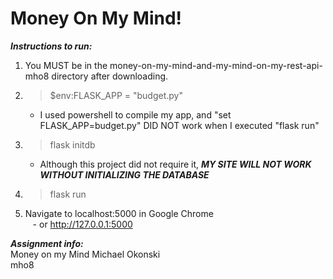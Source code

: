 # Money On My Mind!
***Instructions to run:***
  
1. You MUST be in the money-on-my-mind-and-my-mind-on-my-rest-api-mho8 directory after downloading.  
2. > $env:FLASK_APP = "budget.py"
      - I used powershell to compile my app, and "set FLASK_APP=budget.py" DID NOT work when I executed "flask run"
3. > flask initdb  
      - Although this project did not require it, ***MY SITE WILL NOT WORK WITHOUT INITIALIZING THE DATABASE***
4. > flask run  
5. Navigate to localhost:5000 in Google Chrome  
    - or http://127.0.0.1:5000  
    
 ***Assignment info:***  
Money on my Mind
Michael Okonski  
mho8  
